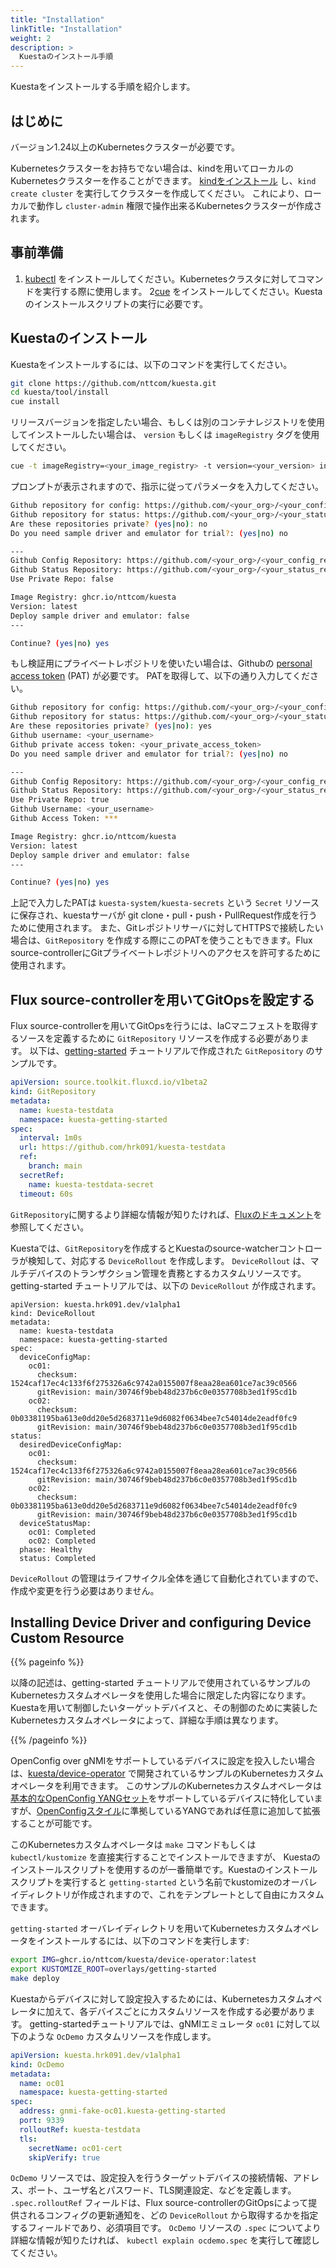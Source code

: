 ```yaml
---
title: "Installation"
linkTitle: "Installation"
weight: 2
description: >
  Kuestaのインストール手順
---
```


Kuestaをインストールする手順を紹介します。

## はじめに

バージョン1.24以上のKubernetesクラスターが必要です。

Kubernetesクラスターをお持ちでない場合は、kindを用いてローカルのKubernetesクラスターを作ることができます。
[kindをインストール](https://kind.sigs.k8s.io/docs/user/quick-start/) し、`kind create cluster` を実行してクラスターを作成してください。
これにより、ローカルで動作し `cluster-admin` 権限で操作出来るKubernetesクラスターが作成されます。


## 事前準備

1. [kubectl](https://kubernetes.io/docs/tasks/tools/) をインストールしてください。Kubernetesクラスタに対してコマンドを実行する際に使用します。
2[cue](https://cuelang.org/docs/install/) をインストールしてください。Kuestaのインストールスクリプトの実行に必要です。


## Kuestaのインストール


Kuestaをインストールするには、以下のコマンドを実行してください。

```bash
git clone https://github.com/nttcom/kuesta.git
cd kuesta/tool/install
cue install
```

リリースバージョンを指定したい場合、もしくは別のコンテナレジストリを使用してインストールしたい場合は、 `version` もしくは `imageRegistry` タグを使用してください。

```bash
cue -t imageRegistry=<your_image_registry> -t version=<your_version> install
```

プロンプトが表示されますので、指示に従ってパラメータを入力してください。

```bash
Github repository for config: https://github.com/<your_org>/<your_config_repo>
Github repository for status: https://github.com/<your_org>/<your_status_repo>
Are these repositories private? (yes|no): no
Do you need sample driver and emulator for trial?: (yes|no) no

---
Github Config Repository: https://github.com/<your_org>/<your_config_repo>
Github Status Repository: https://github.com/<your_org>/<your_status_repo>
Use Private Repo: false

Image Registry: ghcr.io/nttcom/kuesta
Version: latest
Deploy sample driver and emulator: false
---

Continue? (yes|no) yes
```

もし検証用にプライベートレポジトリを使いたい場合は、Githubの [personal access token](https://docs.github.com/en/authentication/keeping-your-account-and-data-secure/creating-a-personal-access-token) (PAT) が必要です。
PATを取得して、以下の通り入力してください。

```bash
Github repository for config: https://github.com/<your_org>/<your_config_repo>
Github repository for status: https://github.com/<your_org>/<your_status_repo>
Are these repositories private? (yes|no): yes
Github username: <your_username>
Github private access token: <your_private_access_token>
Do you need sample driver and emulator for trial?: (yes|no) no

---
Github Config Repository: https://github.com/<your_org>/<your_config_repo>
Github Status Repository: https://github.com/<your_org>/<your_status_repo>
Use Private Repo: true
Github Username: <your_username>
Github Access Token: ***

Image Registry: ghcr.io/nttcom/kuesta
Version: latest
Deploy sample driver and emulator: false
---

Continue? (yes|no) yes
```

上記で入力したPATは `kuesta-system/kuesta-secrets` という `Secret` リソースに保存され、kuestaサーバが git clone・pull・push・PullRequest作成を行うために使用されます。
また、Gitレポジトリサーバに対してHTTPSで接続したい場合は、`GitRepository` を作成する際にこのPATを使うこともできます。Flux source-controllerにGitプライベートレポジトリへのアクセスを許可するために使用されます。


## Flux source-controllerを用いてGitOpsを設定する

Flux source-controllerを用いてGitOpsを行うには、IaCマニフェストを取得するソースを定義するために `GitRepository` リソースを作成する必要があります。
以下は、[getting-started](/docs/getting-started) チュートリアルで作成された `GitRepository` のサンプルです。

```yaml
apiVersion: source.toolkit.fluxcd.io/v1beta2
kind: GitRepository
metadata:
  name: kuesta-testdata
  namespace: kuesta-getting-started
spec:
  interval: 1m0s
  url: https://github.com/hrk091/kuesta-testdata
  ref:
    branch: main
  secretRef:
    name: kuesta-testdata-secret
  timeout: 60s
```

`GitRepository`に関するより詳細な情報が知りたければ、[Fluxのドキュメント](https://fluxcd.io/flux/components/source/gitrepositories/)を参照してください。

Kuestaでは、`GitRepository`を作成するとKuestaのsource-watcherコントローラが検知して、対応する `DeviceRollout` を作成します。
`DeviceRollout` は、マルチデバイスのトランザクション管理を責務とするカスタムリソースです。
getting-started チュートリアルでは、以下の `DeviceRollout` が作成されます。

```
apiVersion: kuesta.hrk091.dev/v1alpha1
kind: DeviceRollout
metadata:
  name: kuesta-testdata
  namespace: kuesta-getting-started
spec:
  deviceConfigMap:
    oc01:
      checksum: 1524caf17ec4c133f6f275326a6c9742a0155007f8eaa28ea601ce7ac39c0566
      gitRevision: main/30746f9beb48d237b6c0e0357708b3ed1f95cd1b
    oc02:
      checksum: 0b03381195ba613e0dd20e5d2683711e9d6082f0634bee7c54014de2eadf0fc9
      gitRevision: main/30746f9beb48d237b6c0e0357708b3ed1f95cd1b
status:
  desiredDeviceConfigMap:
    oc01:
      checksum: 1524caf17ec4c133f6f275326a6c9742a0155007f8eaa28ea601ce7ac39c0566
      gitRevision: main/30746f9beb48d237b6c0e0357708b3ed1f95cd1b
    oc02:
      checksum: 0b03381195ba613e0dd20e5d2683711e9d6082f0634bee7c54014de2eadf0fc9
      gitRevision: main/30746f9beb48d237b6c0e0357708b3ed1f95cd1b
  deviceStatusMap:
    oc01: Completed
    oc02: Completed
  phase: Healthy
  status: Completed      
```

`DeviceRollout` の管理はライフサイクル全体を通じて自動化されていますので、作成や変更を行う必要はありません。


## Installing Device Driver and configuring Device Custom Resource

{{% pageinfo %}}

以降の記述は、getting-started チュートリアルで使用されているサンプルのKubernetesカスタムオペレータを使用した場合に限定した内容になります。
Kuestaを用いて制御したいターゲットデバイスと、その制御のために実装したKubernetesカスタムオペレータによって、詳細な手順は異なります。

{{% /pageinfo %}}

OpenConfig over gNMIをサポートしているデバイスに設定を投入したい場合は、[kuesta/device-operator](https://github.com/nttcom/kuesta/tree/main/device-operator) で開発されているサンプルのKubernetesカスタムオペレータを利用できます。
このサンプルのKubernetesカスタムオペレータは[基本的なOpenConfig YANGセット](https://github.com/nttcom/kuesta/tree/main/device-operator/pkg/model/yang)をサポートしているデバイスに特化していますが、[OpenConfigスタイル](https://github.com/openconfig/public/blob/master/doc/openconfig_style_guide.md)に準拠しているYANGであれば任意に追加して拡張することが可能です。

このKubernetesカスタムオペレータは `make` コマンドもしくは `kubectl/kustomize` を直接実行することでインストールできますが、
Kuestaのインストールスクリプトを使用するのが一番簡単です。Kuestaのインストールスクリプトを実行すると `getting-started` という名前でkustomizeのオーバレイディレクトリが作成されますので、これをテンプレートとして自由にカスタムできます。

`getting-started` オーバレイディレクトリを用いてKubernetesカスタムオペレータをインストールするには、以下のコマンドを実行します:

```bash
export IMG=ghcr.io/nttcom/kuesta/device-operator:latest
export KUSTOMIZE_ROOT=overlays/getting-started
make deploy
```

Kuestaからデバイスに対して設定投入するためには、Kubernetesカスタムオペレータに加えて、各デバイスごとにカスタムリソースを作成する必要があります。
getting-startedチュートリアルでは、gNMIエミュレータ `oc01` に対して以下のような `OcDemo` カスタムリソースを作成します。

```yaml
apiVersion: kuesta.hrk091.dev/v1alpha1
kind: OcDemo
metadata:
  name: oc01
  namespace: kuesta-getting-started
spec:
  address: gnmi-fake-oc01.kuesta-getting-started
  port: 9339
  rolloutRef: kuesta-testdata
  tls:
    secretName: oc01-cert
    skipVerify: true
```

`OcDemo` リソースでは、設定投入を行うターゲットデバイスの接続情報、アドレス、ポート、ユーザ名とパスワード、TLS関連設定、などを定義します。
`.spec.rolloutRef` フィールドは、Flux source-controllerのGitOpsによって提供されるコンフィグの更新通知を、どの `DeviceRollout` から取得するかを指定するフィールドであり、必須項目です。
`OcDemo` リソースの `.spec` についてより詳細な情報が知りたければ、 `kubectl explain ocdemo.spec` を実行して確認してください。
